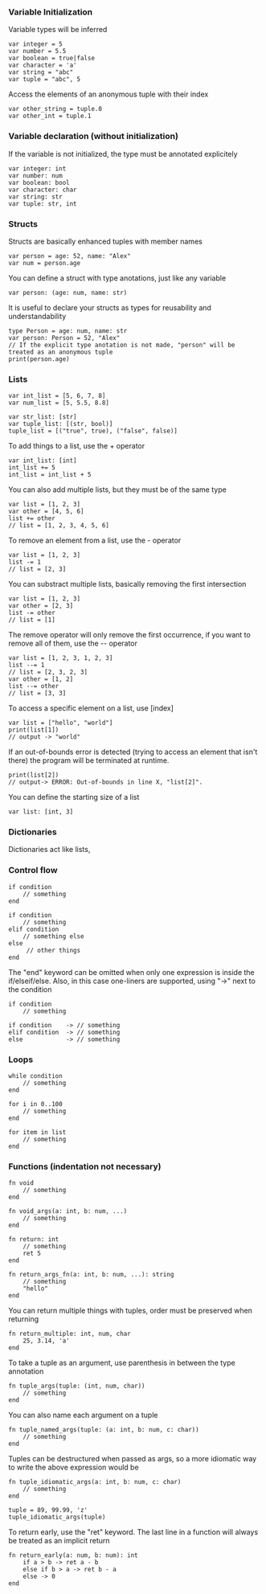 ### Variable Initialization
Variable types will be inferred
    
    var integer = 5
    var number = 5.5
    var boolean = true|false
    var character = 'a'
    var string = "abc"
    var tuple = "abc", 5

Access the elements of an anonymous tuple with their index
    
    var other_string = tuple.0
    var other_int = tuple.1


### Variable declaration (without initialization)
If the variable is not initialized, the type must be annotated explicitely
    
    var integer: int
    var number: num 
    var boolean: bool
    var character: char
    var string: str
    var tuple: str, int


### Structs
Structs are basically enhanced tuples with member names
    
    var person = age: 52, name: "Alex"
    var num = person.age

You can define a struct with type anotations, just like any variable
    
    var person: (age: num, name: str)

It is useful to declare your structs as types for reusability and understandability
    
    type Person = age: num, name: str
    var person: Person = 52, "Alex"     
    // If the explicit type anotation is not made, "person" will be treated as an anonymous tuple
    print(person.age)


### Lists
    var int_list = [5, 6, 7, 8]
    var num_list = [5, 5.5, 8.8]
    
    var str_list: [str]
    var tuple_list: [(str, bool)]
    tuple_list = [("true", true), ("false", false)]

To add things to a list, use the + operator
    
    var int_list: [int]
    int_list += 5
    int_list = int_list + 5

You can also add multiple lists, but they must be of the same type
    
    var list = [1, 2, 3]
    var other = [4, 5, 6]
    list += other                   
    // list = [1, 2, 3, 4, 5, 6]

To remove an element from a list, use the - operator
    
    var list = [1, 2, 3]
    list -= 1                       
    // list = [2, 3]

You can substract multiple lists, basically removing the first intersection
    
    var list = [1, 2, 3]
    var other = [2, 3]
    list -= other                   
    // list = [1]

The remove operator will only remove the first occurrence, if you want to remove all of them, use the -- operator
    
    var list = [1, 2, 3, 1, 2, 3]
    list --= 1                      
    // list = [2, 3, 2, 3]
    var other = [1, 2]
    list --= other                  
    // list = [3, 3]

To access a specific element on a list, use [index]
    
    var list = ["hello", "world"]
    print(list[1])                  
    // output -> "world"

If an out-of-bounds error is detected (trying to access an element that isn't there) the program will be terminated at runtime.
    
    print(list[2])                  
    // output-> ERROR: Out-of-bounds in line X, "list[2]".

You can define the starting size of a list
    
    var list: [int, 3]


### Dictionaries
Dictionaries act like lists, 

### Control flow
    if condition
        // something
    end
    
    if condition
        // something
    elif condition
        // something else
    else
         // other things
    end

The "end" keyword can be omitted when only one expression is inside the if/elseif/else.
Also, in this case one-liners are supported, using "->" next to the condition
    
    if condition
        // something
    
    if condition    -> // something
    elif condition  -> // something
    else            -> // something


### Loops
    while condition
        // something
    end
    
    for i in 0..100
        // something
    end
    
    for item in list
        // something
    end


### Functions (indentation not necessary)
    fn void
        // something
    end
    
    fn void_args(a: int, b: num, ...)
        // something
    end
    
    fn return: int
        // something
        ret 5
    end
    
    fn return_args_fn(a: int, b: num, ...): string
        // something
        "hello"
    end


You can return multiple things with tuples, order must be preserved when returning
    
    fn return_multiple: int, num, char
        25, 3.14, 'a'
    end


To take a tuple as an argument, use parenthesis in between the type annotation
    
    fn tuple_args(tuple: (int, num, char))
        // something
    end


You can also name each argument on a tuple
    
    fn tuple_named_args(tuple: (a: int, b: num, c: char))
        // something
    end

Tuples can be destructured when passed as args, so a more idiomatic way to write the above expression would be
    
    fn tuple_idiomatic_args(a: int, b: num, c: char)
        // something
    end
    
    tuple = 89, 99.99, 'z'
    tuple_idiomatic_args(tuple)


To return early, use the "ret" keyword. The last line in a function will always be treated as an implicit return
    
    fn return_early(a: num, b: num): int
        if a > b -> ret a - b
        else if b > a -> ret b - a
        else -> 0
    end